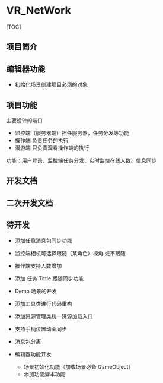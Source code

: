 # VR_NetWork

[TOC]

## 项目简介

## 编辑器功能

* 初始化场景创建项目必须的对象

## 项目功能

主要设计的端口

* 监控端（服务器端）担任服务器，任务分发等功能
* 操作端 负责任务的执行
* 漫游端 只负责观看操作端的执行

功能：用户登录、监控端任务分发、实时监控在线人数、信息同步

## 开发文档

[开发文档直通车]: https://github.com/Lenzan/VR_NetWork/blob/master/doc/开发文档.md



## 二次开发文档

[二次开发文档直通车]: https://github.com/Lenzan/VR_NetWork/blob/master/doc/二次开发文档.md



## 待开发

* 添加任意消息包同步功能

* 监控端相机可选择跟随（某角色）视角 或不跟随
* 操作端支持人数增加
* 添加 任务 Tittle 跟随同步功能
* Demo 场景的开发
* 添加工具类进行代码重构
* 添加资源管理类统一资源加载入口
* 支持手柄位置动画同步
* 消息包分离
* 编辑器功能开发
  * 场景初始化功能（加载场景必备 GameObject）
  * 添加功能脚本功能